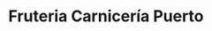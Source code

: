 ---
title: "Fruteria Carnicería Puerto"
url: /caceres/fruteria-carniceria-puerto/
shop: Supermarkt
---
